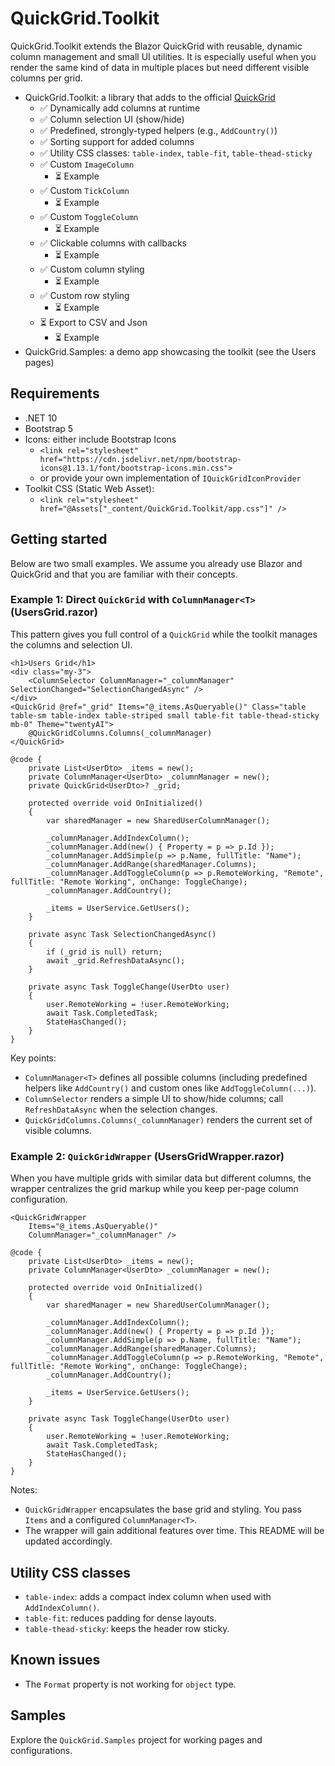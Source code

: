 # QuickGrid.Toolkit

QuickGrid.Toolkit extends the Blazor QuickGrid with reusable, dynamic column management and small UI utilities. It is especially useful when you render the same kind of data in multiple places but need different visible columns per grid.

- QuickGrid.Toolkit: a library that adds to the official [QuickGrid](https://aspnet.github.io/quickgridsamples/)
  - ✅ Dynamically add columns at runtime
  - ✅ Column selection UI (show/hide)
  - ✅ Predefined, strongly-typed helpers (e.g., `AddCountry()`)
  - ✅ Sorting support for added columns
  - ✅ Utility CSS classes: `table-index`, `table-fit`, `table-thead-sticky`
  - ✅ Custom `ImageColumn`
    - ⏳ Example
  - ✅ Custom `TickColumn`
    - ⏳ Example
  - ✅ Custom `ToggleColumn`
    - ⏳ Example
  - ✅ Clickable columns with callbacks
    - ⏳ Example
  - ✅ Custom column styling
    - ⏳ Example
  - ✅ Custom row styling
    - ⏳ Example
  - ⏳ Export to CSV and Json
    - ⏳ Example
- QuickGrid.Samples: a demo app showcasing the toolkit (see the Users pages)

## Requirements

- .NET 10
- Bootstrap 5
- Icons: either include Bootstrap Icons
  - `<link rel="stylesheet" href="https://cdn.jsdelivr.net/npm/bootstrap-icons@1.13.1/font/bootstrap-icons.min.css">`
  - or provide your own implementation of `IQuickGridIconProvider`
- Toolkit CSS (Static Web Asset):
  - `<link rel="stylesheet" href="@Assets["_content/QuickGrid.Toolkit/app.css"]" />`

## Getting started

Below are two small examples. We assume you already use Blazor and QuickGrid and that you are familiar with their concepts.

### Example 1: Direct `QuickGrid` with `ColumnManager<T>` (UsersGrid.razor)

This pattern gives you full control of a `QuickGrid` while the toolkit manages the columns and selection UI.

```razor
<h1>Users Grid</h1>
<div class="my-3">
    <ColumnSelector ColumnManager="_columnManager" SelectionChanged="SelectionChangedAsync" />
</div>
<QuickGrid @ref="_grid" Items="@_items.AsQueryable()" Class="table table-sm table-index table-striped small table-fit table-thead-sticky mb-0" Theme="twentyAI">
    @QuickGridColumns.Columns(_columnManager)
</QuickGrid>

@code {
    private List<UserDto> _items = new();
    private ColumnManager<UserDto> _columnManager = new();
    private QuickGrid<UserDto>? _grid;

    protected override void OnInitialized()
    {
        var sharedManager = new SharedUserColumnManager();

        _columnManager.AddIndexColumn();
        _columnManager.Add(new() { Property = p => p.Id });
        _columnManager.AddSimple(p => p.Name, fullTitle: "Name");
        _columnManager.AddRange(sharedManager.Columns);
        _columnManager.AddToggleColumn(p => p.RemoteWorking, "Remote", fullTitle: "Remote Working", onChange: ToggleChange);
        _columnManager.AddCountry();

        _items = UserService.GetUsers();
    }

    private async Task SelectionChangedAsync()
    {
        if (_grid is null) return;
        await _grid.RefreshDataAsync();
    }

    private async Task ToggleChange(UserDto user)
    {
        user.RemoteWorking = !user.RemoteWorking;
        await Task.CompletedTask;
        StateHasChanged();
    }
}
```

Key points:
- `ColumnManager<T>` defines all possible columns (including predefined helpers like `AddCountry()` and custom ones like `AddToggleColumn(...)`).
- `ColumnSelector` renders a simple UI to show/hide columns; call `RefreshDataAsync` when the selection changes.
- `QuickGridColumns.Columns(_columnManager)` renders the current set of visible columns.

### Example 2: `QuickGridWrapper` (UsersGridWrapper.razor)

When you have multiple grids with similar data but different columns, the wrapper centralizes the grid markup while you keep per-page column configuration.

```razor
<QuickGridWrapper
    Items="@_items.AsQueryable()"
    ColumnManager="_columnManager" />

@code {
    private List<UserDto> _items = new();
    private ColumnManager<UserDto> _columnManager = new();

    protected override void OnInitialized()
    {
        var sharedManager = new SharedUserColumnManager();

        _columnManager.AddIndexColumn();
        _columnManager.Add(new() { Property = p => p.Id });
        _columnManager.AddSimple(p => p.Name, fullTitle: "Name");
        _columnManager.AddRange(sharedManager.Columns);
        _columnManager.AddToggleColumn(p => p.RemoteWorking, "Remote", fullTitle: "Remote Working", onChange: ToggleChange);
        _columnManager.AddCountry();

        _items = UserService.GetUsers();
    }

    private async Task ToggleChange(UserDto user)
    {
        user.RemoteWorking = !user.RemoteWorking;
        await Task.CompletedTask;
        StateHasChanged();
    }
}
```

Notes:
- `QuickGridWrapper` encapsulates the base grid and styling. You pass `Items` and a configured `ColumnManager<T>`.
- The wrapper will gain additional features over time. This README will be updated accordingly.

## Utility CSS classes

- `table-index`: adds a compact index column when used with `AddIndexColumn()`.
- `table-fit`: reduces padding for dense layouts.
- `table-thead-sticky`: keeps the header row sticky.

## Known issues

- The `Format` property is not working for `object` type.

## Samples

Explore the `QuickGrid.Samples` project for working pages and configurations.

